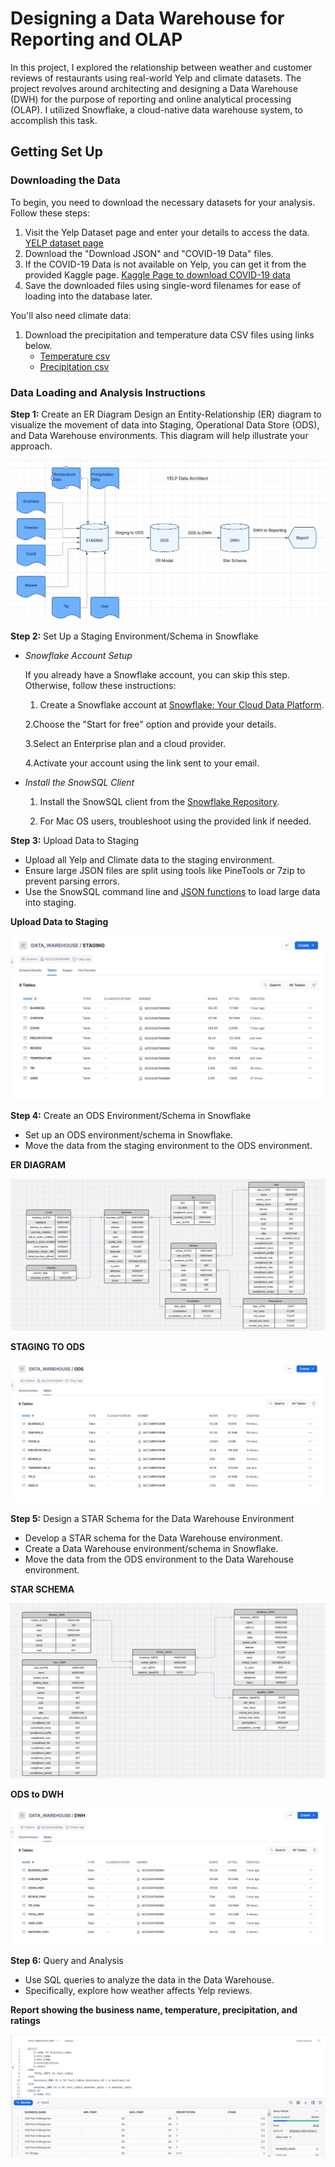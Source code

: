 # Designing a Data Warehouse for Reporting and OLAP

In this project, I explored the relationship between weather and customer reviews of restaurants using real-world Yelp and climate datasets. The project revolves around architecting and designing a Data Warehouse (DWH) for the purpose of reporting and online analytical processing (OLAP). I utilized Snowflake, a cloud-native data warehouse system, to accomplish this task.

## Getting Set Up

### Downloading the Data
To begin, you need to download the necessary datasets for your analysis. Follow these steps:

1. Visit the Yelp Dataset page and enter your details to access the data. <a href="https://www.yelp.com/dataset/download">YELP dataset page</a>
2. Download the "Download JSON" and "COVID-19 Data" files.
3. If the COVID-19 Data is not available on Yelp, you can get it from the provided Kaggle page. <a href="https://www.kaggle.com/datasets/claudiadodge/yelp-academic-data-set-covid-features?select=yelp_academic_dataset_covid_features.json">Kaggle Page to download COVID-19 data</a>
4. Save the downloaded files using single-word filenames for ease of loading into the database later.

You'll also need climate data:

1. Download the precipitation and temperature data CSV files using links below.
    <ul>
       <li><a href="https://github.com/Srijana1425/Data_Warehouse_Project5/blob/main/temperature-degreef.csv">Temperature csv</a></li>
       <li><a href="https://github.com/Srijana1425/Data_Warehouse_Project5/blob/main/precipitation-inch.csv">Precipitation csv</a></li>
    </ul>
 
### Data Loading and Analysis Instructions
**Step 1:** Create an ER Diagram
Design an Entity-Relationship (ER) diagram to visualize the movement of data into Staging, Operational Data Store (ODS), and Data Warehouse environments. This diagram will help illustrate your approach.

![**ER DIAGRAM**](https://github.com/Srijana1425/Data_Warehouse_Project5/blob/main/screenshorts/1.Data_architecture_diagram(YELP).jpg)


**Step 2:** Set Up a Staging Environment/Schema in Snowflake
- *Snowflake Account Setup*

  If you already have a Snowflake account, you can skip this step. Otherwise, follow these instructions:
    1. Create a Snowflake account at [Snowflake: Your Cloud Data Platform](https://www.snowflake.com/).
  
    2.Choose the "Start for free" option and provide your details.
  
    3.Select an Enterprise plan and a cloud provider.

    4.Activate your account using the link sent to your email.

- *Install the SnowSQL Client*
    1. Install the SnowSQL client from the [Snowflake Repository](https://docs.snowflake.com/en/user-guide/snowsql-install-config.html).
    
    2. For Mac OS users, troubleshoot using the provided link if needed.

**Step 3:** Upload Data to Staging
- Upload all Yelp and Climate data to the staging environment.
- Ensure large JSON files are split using tools like PineTools or 7zip to prevent parsing errors.
- Use the SnowSQL command line and <a href="https://github.com/Srijana1425/Data_Warehouse_Project5/blob/main/JSON%20functions%20to%20transform%20staging%20data%20from%20a%20single%20JSON%20structure%20into%20multiple%20columns%20for%20ODS.pdf">JSON functions</a> to load large data into staging.

**Upload Data to Staging**

![data to staging](https://github.com/Srijana1425/Data_Warehouse_Project5/blob/main/screenshorts/3.Add_2_files_into_the_staging.jpg)

**Step 4:** Create an ODS Environment/Schema in Snowflake
- Set up an ODS environment/schema in Snowflake.
- Move the data from the staging environment to the ODS environment.

**ER DIAGRAM**

 ![ER Diagram](https://github.com/Srijana1425/Data_Warehouse_Project5/blob/main/screenshorts/4.ODS_ER_diagram.jpg)

**STAGING TO ODS**

![staging to ODS](https://github.com/Srijana1425/Data_Warehouse_Project5/blob/main/screenshorts/5.staging_data_to_ODS.jpg)


**Step 5:** Design a STAR Schema for the Data Warehouse Environment
- Develop a STAR schema for the Data Warehouse environment.
- Create a Data Warehouse environment/schema in Snowflake.
- Move the data from the ODS environment to the Data Warehouse environment.

**STAR SCHEMA**

![star](https://github.com/Srijana1425/Data_Warehouse_Project5/blob/main/screenshorts/8.Fact_table_ER_diagram.jpg)


**ODS to DWH**

![ods to dwh](https://github.com/Srijana1425/Data_Warehouse_Project5/blob/main/screenshorts/7.data_from_ODS_to_DWH.jpg)


**Step 6:** Query and Analysis
- Use SQL queries to analyze the data in the Data Warehouse.
- Specifically, explore how weather affects Yelp reviews.

**Report showing the business name, temperature, precipitation, and ratings**

![report](https://github.com/Srijana1425/Data_Warehouse_Project5/blob/main/screenshorts/9.report_showing_the_business_name.jpg)
